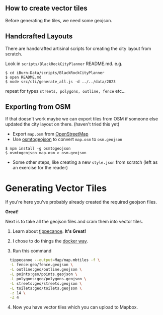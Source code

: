 ## How to create vector tiles

Before generating the tiles, we need some geojson.

## Handcrafted Layouts

There are handcrafted artisinal scripts for creating the city layout from scratch.

Look in `scripts/BlackRockCityPlanner` README.md. e.g.

```
$ cd iBurn-Data/scripts/BlackRockCityPlanner
$ open README.md
$ node src/cli/generate_all.js -d ../../data/2023
```
repeat for types `streets, polygons, outline, fence`
etc...

## Exporting from OSM

If that doesn't work maybe we can export tiles from OSM if someone else updated the city layout on there. (haven't tried this yet)

* Export `map.osm` from [OpenStreetMap](https://www.openstreetmap.org/export#map=14/40.7830/-119.2066)
* Use [osmtogeojson](https://github.com/tyrasd/osmtogeojson) to convert `map.osm` to `osm.geojson`

```
$ npm install -g osmtogeojson
$ osmtogeojson map.osm > osm.geojson
```

* Some other steps, like creating a new `style.json` from scratch (left as an exercise for the reader)

# Generating Vector Tiles

If you're here you've probably already created the required geojson files.

**Great!**

Next is to take all the geojson files and cram them into vector tiles.

1. Learn about [tippecanoe](https://github.com/mapbox/tippecanoe). **It's Great!**

2. I chose to do things the [docker way](https://github.com/mapbox/tippecanoe#docker-image).

3. Run this command

```bash
  tippecanoe --output=Map/map.mbtiles -f \
  -L fence:geo/fence.geojson \
  -L outline:geo/outline.geojson \
  -L points:geo/points.geojson \
  -L polygons:geo/polygons.geojson \
  -L streets:geo/streets.geojson \
  -L toilets:geo/toilets.geojson \
  -z 14 \
  -Z 4
```

4. Now you have vector tiles which you can upload to Mapbox.
